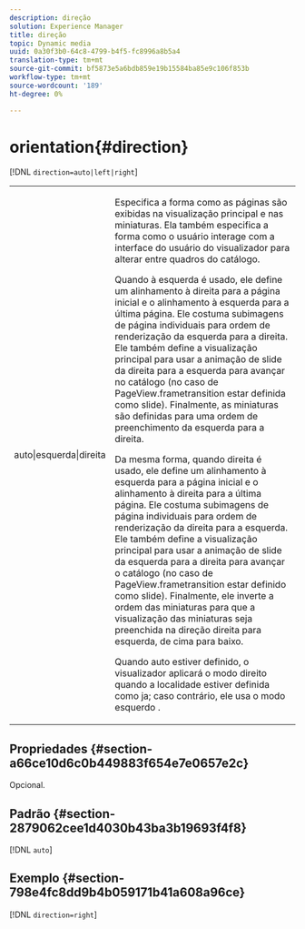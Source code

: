 ```yaml
---
description: direção
solution: Experience Manager
title: direção
topic: Dynamic media
uuid: 0a30f3b0-64c8-4799-b4f5-fc8996a8b5a4
translation-type: tm+mt
source-git-commit: bf5873e5a6bdb859e19b15584ba85e9c106f853b
workflow-type: tm+mt
source-wordcount: '189'
ht-degree: 0%

---
```



# orientation{#direction}

[!DNL `direction=auto|left|right`]

<table id="table_1D425B7685D448459CD3FE8D683C813C"> 
 <tbody> 
  <tr> 
   <td colname="col1"> <p> <span class="codeph"> auto|esquerda|direita  </span> </p> </td> 
   <td colname="col2"> <p>Especifica a forma como as páginas são exibidas na visualização principal e nas miniaturas. Ela também especifica a forma como o usuário interage com a interface do usuário do visualizador para alterar entre quadros do catálogo. </p> <p>Quando <span class="codeph"> à esquerda </span> é usado, ele define um alinhamento à direita para a página inicial e o alinhamento à esquerda para a última página. Ele costuma subimagens de página individuais para ordem de renderização da esquerda para a direita. Ele também define a visualização principal para usar a animação de slide da direita para a esquerda para avançar no catálogo (no caso de <span class="codeph"> PageView.frametransition </span> estar definida como slide). Finalmente, as miniaturas são definidas para uma ordem de preenchimento da esquerda para a direita. </p> <p>Da mesma forma, quando <span class="codeph"> direita </span> é usado, ele define um alinhamento à esquerda para a página inicial e o alinhamento à direita para a última página. Ele costuma subimagens de página individuais para ordem de renderização da direita para a esquerda. Ele também define a visualização principal para usar a animação de slide da esquerda para a direita para avançar o catálogo (no caso de <span class="codeph"> PageView.frametransition </span> estar definido como slide). Finalmente, ele inverte a ordem das miniaturas para que a visualização das miniaturas seja preenchida na direção direita para esquerda, de cima para baixo. </p> <p>Quando <span class="codeph"> auto </span> estiver definido, o visualizador aplicará o modo <span class="codeph"> direito </span> quando a localidade estiver definida como <span class="codeph"> ja; </span>caso contrário, ele usa o modo <span class="codeph"> esquerdo </span>. </p> </td> 
  </tr> 
 </tbody> 
</table>

## Propriedades {#section-a66ce10d6c0b449883f654e7e0657e2c}

Opcional.

## Padrão {#section-2879062cee1d4030b43ba3b19693f4f8}

[!DNL `auto`]

## Exemplo {#section-798e4fc8dd9b4b059171b41a608a96ce}

[!DNL `direction=right`]
